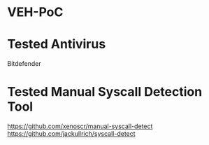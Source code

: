# VEH-PoC


# Tested Antivirus
Bitdefender

# Tested Manual Syscall Detection Tool
https://github.com/xenoscr/manual-syscall-detect </br>
https://github.com/jackullrich/syscall-detect
